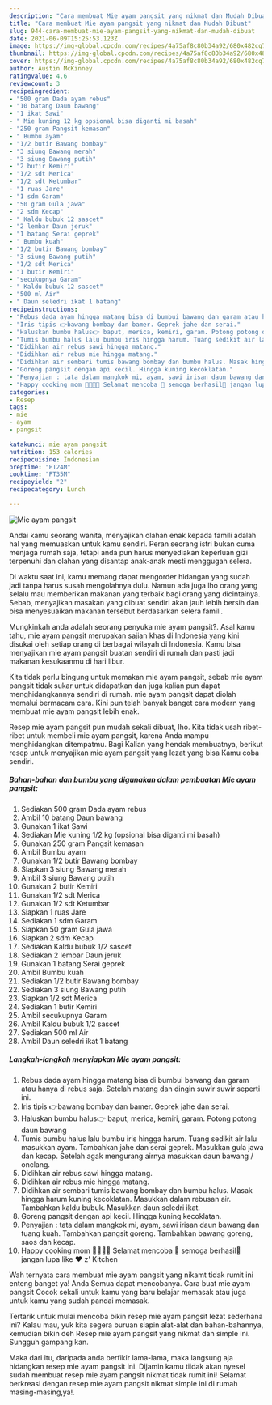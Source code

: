 ```yaml
---
description: "Cara membuat Mie ayam pangsit yang nikmat dan Mudah Dibuat"
title: "Cara membuat Mie ayam pangsit yang nikmat dan Mudah Dibuat"
slug: 944-cara-membuat-mie-ayam-pangsit-yang-nikmat-dan-mudah-dibuat
date: 2021-06-09T15:25:53.123Z
image: https://img-global.cpcdn.com/recipes/4a75af8c80b34a92/680x482cq70/mie-ayam-pangsit-foto-resep-utama.jpg
thumbnail: https://img-global.cpcdn.com/recipes/4a75af8c80b34a92/680x482cq70/mie-ayam-pangsit-foto-resep-utama.jpg
cover: https://img-global.cpcdn.com/recipes/4a75af8c80b34a92/680x482cq70/mie-ayam-pangsit-foto-resep-utama.jpg
author: Austin McKinney
ratingvalue: 4.6
reviewcount: 3
recipeingredient:
- "500 gram Dada ayam rebus"
- "10 batang Daun bawang"
- "1 ikat Sawi"
- " Mie kuning 12 kg opsional bisa diganti mi basah"
- "250 gram Pangsit kemasan"
- " Bumbu ayam"
- "1/2 butir Bawang bombay"
- "3 siung Bawang merah"
- "3 siung Bawang putih"
- "2 butir Kemiri"
- "1/2 sdt Merica"
- "1/2 sdt Ketumbar"
- "1 ruas Jare"
- "1 sdm Garam"
- "50 gram Gula jawa"
- "2 sdm Kecap"
- " Kaldu bubuk 12 sascet"
- "2 lembar Daun jeruk"
- "1 batang Serai geprek"
- " Bumbu kuah"
- "1/2 butir Bawang bombay"
- "3 siung Bawang putih"
- "1/2 sdt Merica"
- "1 butir Kemiri"
- "secukupnya Garam"
- " Kaldu bubuk 12 sascet"
- "500 ml Air"
- " Daun seledri ikat 1 batang"
recipeinstructions:
- "Rebus dada ayam hingga matang bisa di bumbui bawang dan garam atau hanya di rebus saja. Setelah matang dan dingin suwir suwir seperti ini."
- "Iris tipis 👉bawang bombay dan bamer. Geprek jahe dan serai."
- "Haluskan bumbu halus👉 baput, merica, kemiri, garam. Potong potong daun bawang"
- "Tumis bumbu halus lalu bumbu iris hingga harum. Tuang sedikit air lalu masukkan ayam. Tambahkan jahe dan serai geprek. Masukkan gula jawa dan kecap. Setelah agak mengurang airnya masukkan daun bawang / onclang."
- "Didihkan air rebus sawi hingga matang."
- "Didihkan air rebus mie hingga matang."
- "Didihkan air sembari tumis bawang bombay dan bumbu halus. Masak hingga harum kuning kecoklatan. Masukkan dalam rebusan air. Tambahkan kaldu bubuk. Masukkan daun seledri ikat."
- "Goreng pangsit dengan api kecil. Hingga kuning kecoklatan."
- "Penyajian : tata dalam mangkok mi, ayam, sawi irisan daun bawang dan tuang kuah. Tambahkan pangsit goreng. Tambahkan bawang goreng, saos dan kecap."
- "Happy cooking mom 👩‍🍳👨‍🍳 Selamat mencoba 💪 semoga berhasil🍝 jangan lupa like ❤️ z&#39; Kitchen"
categories:
- Resep
tags:
- mie
- ayam
- pangsit

katakunci: mie ayam pangsit 
nutrition: 153 calories
recipecuisine: Indonesian
preptime: "PT24M"
cooktime: "PT35M"
recipeyield: "2"
recipecategory: Lunch

---
```



![Mie ayam pangsit](https://img-global.cpcdn.com/recipes/4a75af8c80b34a92/680x482cq70/mie-ayam-pangsit-foto-resep-utama.jpg)

Andai kamu seorang wanita, menyajikan olahan enak kepada famili adalah hal yang memuaskan untuk kamu sendiri. Peran seorang istri bukan cuma menjaga rumah saja, tetapi anda pun harus menyediakan keperluan gizi terpenuhi dan olahan yang disantap anak-anak mesti menggugah selera.

Di waktu  saat ini, kamu memang dapat mengorder hidangan yang sudah jadi tanpa harus susah mengolahnya dulu. Namun ada juga lho orang yang selalu mau memberikan makanan yang terbaik bagi orang yang dicintainya. Sebab, menyajikan masakan yang dibuat sendiri akan jauh lebih bersih dan bisa menyesuaikan makanan tersebut berdasarkan selera famili. 



Mungkinkah anda adalah seorang penyuka mie ayam pangsit?. Asal kamu tahu, mie ayam pangsit merupakan sajian khas di Indonesia yang kini disukai oleh setiap orang di berbagai wilayah di Indonesia. Kamu bisa menyajikan mie ayam pangsit buatan sendiri di rumah dan pasti jadi makanan kesukaanmu di hari libur.

Kita tidak perlu bingung untuk memakan mie ayam pangsit, sebab mie ayam pangsit tidak sukar untuk didapatkan dan juga kalian pun dapat menghidangkannya sendiri di rumah. mie ayam pangsit dapat diolah memalui bermacam cara. Kini pun telah banyak banget cara modern yang membuat mie ayam pangsit lebih enak.

Resep mie ayam pangsit pun mudah sekali dibuat, lho. Kita tidak usah ribet-ribet untuk membeli mie ayam pangsit, karena Anda mampu menghidangkan ditempatmu. Bagi Kalian yang hendak membuatnya, berikut resep untuk menyajikan mie ayam pangsit yang lezat yang bisa Kamu coba sendiri.

<!--inarticleads1-->

##### Bahan-bahan dan bumbu yang digunakan dalam pembuatan Mie ayam pangsit:

1. Sediakan 500 gram Dada ayam rebus
1. Ambil 10 batang Daun bawang
1. Gunakan 1 ikat Sawi
1. Sediakan  Mie kuning 1/2 kg (opsional bisa diganti mi basah)
1. Gunakan 250 gram Pangsit kemasan
1. Ambil  Bumbu ayam
1. Gunakan 1/2 butir Bawang bombay
1. Siapkan 3 siung Bawang merah
1. Ambil 3 siung Bawang putih
1. Gunakan 2 butir Kemiri
1. Gunakan 1/2 sdt Merica
1. Gunakan 1/2 sdt Ketumbar
1. Siapkan 1 ruas Jare
1. Sediakan 1 sdm Garam
1. Siapkan 50 gram Gula jawa
1. Siapkan 2 sdm Kecap
1. Sediakan  Kaldu bubuk 1/2 sascet
1. Sediakan 2 lembar Daun jeruk
1. Gunakan 1 batang Serai geprek
1. Ambil  Bumbu kuah
1. Sediakan 1/2 butir Bawang bombay
1. Sediakan 3 siung Bawang putih
1. Siapkan 1/2 sdt Merica
1. Sediakan 1 butir Kemiri
1. Ambil secukupnya Garam
1. Ambil  Kaldu bubuk 1/2 sascet
1. Sediakan 500 ml Air
1. Ambil  Daun seledri ikat 1 batang




<!--inarticleads2-->

##### Langkah-langkah menyiapkan Mie ayam pangsit:

1. Rebus dada ayam hingga matang bisa di bumbui bawang dan garam atau hanya di rebus saja. Setelah matang dan dingin suwir suwir seperti ini.
1. Iris tipis 👉bawang bombay dan bamer. Geprek jahe dan serai.
1. Haluskan bumbu halus👉 baput, merica, kemiri, garam. Potong potong daun bawang
1. Tumis bumbu halus lalu bumbu iris hingga harum. Tuang sedikit air lalu masukkan ayam. Tambahkan jahe dan serai geprek. Masukkan gula jawa dan kecap. Setelah agak mengurang airnya masukkan daun bawang / onclang.
1. Didihkan air rebus sawi hingga matang.
1. Didihkan air rebus mie hingga matang.
1. Didihkan air sembari tumis bawang bombay dan bumbu halus. Masak hingga harum kuning kecoklatan. Masukkan dalam rebusan air. Tambahkan kaldu bubuk. Masukkan daun seledri ikat.
1. Goreng pangsit dengan api kecil. Hingga kuning kecoklatan.
1. Penyajian : tata dalam mangkok mi, ayam, sawi irisan daun bawang dan tuang kuah. Tambahkan pangsit goreng. Tambahkan bawang goreng, saos dan kecap.
1. Happy cooking mom 👩‍🍳👨‍🍳 Selamat mencoba 💪 semoga berhasil🍝 jangan lupa like ❤️ z&#39; Kitchen




Wah ternyata cara membuat mie ayam pangsit yang nikamt tidak rumit ini enteng banget ya! Anda Semua dapat mencobanya. Cara buat mie ayam pangsit Cocok sekali untuk kamu yang baru belajar memasak atau juga untuk kamu yang sudah pandai memasak.

Tertarik untuk mulai mencoba bikin resep mie ayam pangsit lezat sederhana ini? Kalau mau, yuk kita segera buruan siapin alat-alat dan bahan-bahannya, kemudian bikin deh Resep mie ayam pangsit yang nikmat dan simple ini. Sungguh gampang kan. 

Maka dari itu, daripada anda berfikir lama-lama, maka langsung aja hidangkan resep mie ayam pangsit ini. Dijamin kamu tiidak akan nyesel sudah membuat resep mie ayam pangsit nikmat tidak rumit ini! Selamat berkreasi dengan resep mie ayam pangsit nikmat simple ini di rumah masing-masing,ya!.

